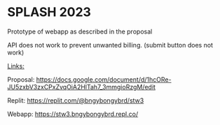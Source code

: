 # SPLASH 2023

Prototype of webapp as described in the proposal

API does not work to prevent unwanted billing.
(submit button does not work)

<ins> Links: </ins>

Proposal: https://docs.google.com/document/d/1hcORe-JU5zxbV3zxCPxZvqOiA2HlTah7_3mmgioRzgM/edit

Replit: https://replit.com/@bngybongybrd/stw3

Webapp: https://stw3.bngybongybrd.repl.co/
